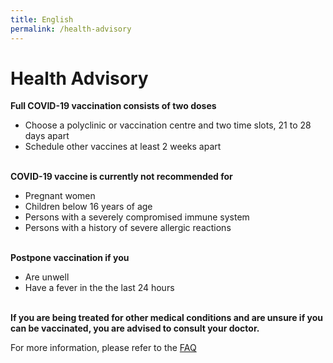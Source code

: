 ```yaml
---
title: English
permalink: /health-advisory
---
```


# **Health Advisory**

**Full COVID-19 vaccination consists of two doses**

- Choose a polyclinic or vaccination centre and two time slots, 21 to 28 days apart
- Schedule other vaccines at least 2 weeks apart
  <br/>
  <br/>

**COVID-19 vaccine is currently not recommended for**

- Pregnant women
- Children below 16 years of age
- Persons with a severely compromised immune system
- Persons with a history of severe allergic reactions
  <br/>
  <br/>

**Postpone vaccination if you**

- Are unwell
- Have a fever in the the last 24 hours
  <br/>
  <br/>


**If you are being treated for other medical conditions and are unsure if you can be vaccinated, you are advised to consult your doctor.**

For more information, please refer to the [FAQ](/faq)